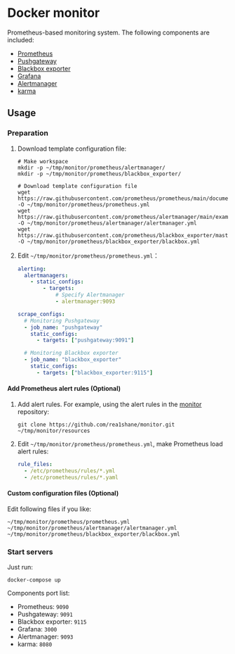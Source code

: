 # Docker monitor

Prometheus-based monitoring system. The following components are included:

- [Prometheus](https://github.com/prometheus/prometheus)
- [Pushgateway](https://github.com/prometheus/pushgateway)
- [Blackbox exporter](https://github.com/prometheus/blackbox_exporter)
- [Grafana](https://github.com/grafana/grafana)
- [Alertmanager](https://github.com/prometheus/alertmanager)
- [karma](https://github.com/prymitive/karma)

## Usage

### Preparation

1. Download template configuration file:

   ```shell
   # Make workspace
   mkdir -p ~/tmp/monitor/prometheus/alertmanager/
   mkdir -p ~/tmp/monitor/prometheus/blackbox_exporter/

   # Download template configuration file
   wget https://raw.githubusercontent.com/prometheus/prometheus/main/documentation/examples/prometheus.yml -O ~/tmp/monitor/prometheus/prometheus.yml
   wget https://raw.githubusercontent.com/prometheus/alertmanager/main/examples/ha/alertmanager.yml -O ~/tmp/monitor/prometheus/alertmanager/alertmanager.yml
   wget https://raw.githubusercontent.com/prometheus/blackbox_exporter/master/blackbox.yml -O ~/tmp/monitor/prometheus/blackbox_exporter/blackbox.yml
   ```

2. Edit `~/tmp/monitor/prometheus/prometheus.yml`：

   ```yaml
   alerting:
     alertmanagers:
       - static_configs:
           - targets:
               # Specify Alertmanager
               - alertmanager:9093

   scrape_configs:
     # Monitoring Pushgateway
     - job_name: "pushgateway"
       static_configs:
         - targets: ["pushgateway:9091"]

     # Monitoring Blackbox exporter
     - job_name: "blackbox_exporter"
       static_configs:
         - targets: ["blackbox_exporter:9115"]
   ```

#### Add Prometheus alert rules (Optional)

1. Add alert rules. For example, using the alert rules in the [monitor](https://github.com/rea1shane/monitor) repository:

   ```shell
   git clone https://github.com/rea1shane/monitor.git ~/tmp/monitor/resources
   ```

2. Edit `~/tmp/monitor/prometheus/prometheus.yml`, make Prometheus load alert rules:

   ```yaml
   rule_files:
     - /etc/prometheus/rules/*.yml
     - /etc/prometheus/rules/*.yaml
   ```

#### Custom configuration files (Optional)

Edit following files if you like:

```
~/tmp/monitor/prometheus/prometheus.yml
~/tmp/monitor/prometheus/alertmanager/alertmanager.yml
~/tmp/monitor/prometheus/blackbox_exporter/blackbox.yml
```

### Start servers

Just run:

```shell
docker-compose up
```

Components port list:

- Prometheus: `9090`
- Pushgateway: `9091`
- Blackbox exporter: `9115`
- Grafana: `3000`
- Alertmanager: `9093`
- karma: `8080`
